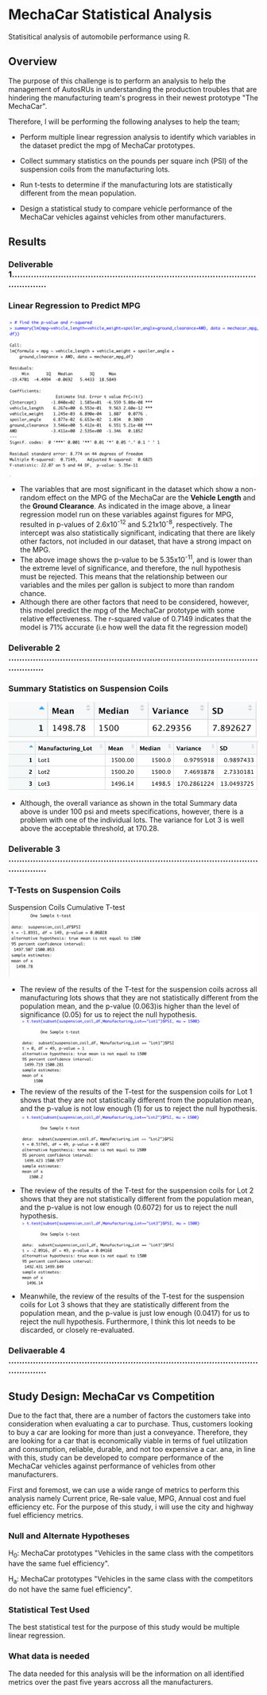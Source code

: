 
# MechaCar Statistical Analysis
Statisitical analysis of automobile performance using R.

## Overview

The purpose of this challenge is to perform an analysis to help the management of AutosRUs in understanding the production troubles that are hindering the manufacturing team's progress in their newest prototype "The MechaCar". 

Therefore, I will be performing the following analyses to help the team;

* Perform multiple linear regression analysis to identify which variables in the dataset predict the mpg of MechaCar prototypes.

* Collect summary statistics on the pounds per square inch (PSI) of the suspension coils from the manufacturing lots.

* Run t-tests to determine if the manufacturing lots are statistically different from the mean population.
   
* Design a statistical study to compare vehicle performance of the MechaCar vehicles against vehicles from other manufacturers.



## Results

### Deliverable 1........................................................................................................

### Linear Regression to Predict MPG
![Multiple Linear Regression on MPG](https://github.com/Adpetfem83/MechaCar_Statistical_Analysis/blob/main/Images/mpg_linear_regres_summary.png)

* The variables that are most significant in the dataset which show a non-random effect on the MPG of the MechaCar are the **Vehicle Length** and the **Ground Clearance**. As indicated in the image above, a linear regression model run on these variables against figures for MPG, resulted in p-values of 2.6x10<sup>-12</sup> and 5.21x10<sup>-8</sup>, respectively. The intercept was also statistically significant, indicating that there are likely other factors, not included in our dataset, that have a strong impact on the MPG.
* The above image shows the p-value to be 5.35x10<sup>-11</sup>, and is lower than the extreme level of significance, and therefore, the null hypothesis must be rejected. This means that the relationship between our variables and the miles per gallon is subject to more than random chance.
* Although there are other factors that need to be considered, however, this model predict the mpg of the MechaCar prototype with some relative effectiveness. The r-squared value of 0.7149 indicates that the model is 71% accurate (i.e how well the data fit the regression model)

### Deliverable 2 .........................................................................................................
### Summary Statistics on Suspension Coils
![Suspension Coil Total Summary](https://github.com/Adpetfem83/MechaCar_Statistical_Analysis/blob/main/Images/us_coil_total_summary_1.png)
![Suspension Coil Lot Summary](https://github.com/Adpetfem83/MechaCar_Statistical_Analysis/blob/main/Images/sus_coil_total_summary_2.png)
* Although, the overall variance as shown in the total Summary data above is under 100 psi and meets specifications, however, there is a problem with one of the individual lots. The variance for Lot 3 is well above the acceptable threshold, at 170.28.


### Deliverable 3 ..........................................................................................................

### T-Tests on Suspension Coils
Suspension Coils Cumulative T-test
![Suspension Coils Cumulative T-test](https://github.com/Adpetfem83/MechaCar_Statistical_Analysis/blob/main/Images/total_sus_coil_one_sample_ttest.png)
* The review of the results of the T-test for the suspension coils across all manufacturing lots shows that they are not statistically different from the population mean, and the p-value (0.063)is higher than the level of significance (0.05) for us to reject the null hypothesis.
![Suspension Coil Lot 1 T-test](https://github.com/Adpetfem83/MechaCar_Statistical_Analysis/blob/main/Images/sus_coil_one_sample_ttest_lot1.png)
* The review of the results of the T-test for the suspension coils for Lot 1 shows that they are not statistically different from the population mean, and the p-value is not low enough (1) for us to reject the null hypothesis.
![Suspension Coil Lot 2 T-test](https://github.com/Adpetfem83/MechaCar_Statistical_Analysis/blob/main/Images/sus_coil_one_sample_ttest_lot2.png)
* The review of the results of the T-test for the suspension coils for Lot 2 shows that they are not statistically different from the population mean, and the p-value is not low enough (0.6072) for us to reject the null hypothesis.
![Suspension Coil Lot 3 T-test](https://github.com/Adpetfem83/MechaCar_Statistical_Analysis/blob/main/Images/sus_coil_one_sample_ttest_lot3.png)
* Meanwhile, the review of the results of the T-test for the suspension coils for Lot 3 shows that they are statistically different from the population mean, and the p-value is just low enough (0.0417) for us to reject the null hypothesis. Furthermore, I think this lot needs to be discarded, or closely re-evaluated.


### Delivaerable 4 ..........................................................................................................

## Study Design: MechaCar vs Competition
Due to the fact that, there are a number of factors the customers take into consideration when evaluating a car to purchase. Thus, customers looking to buy a car are looking for more than just a conveyance. Therefore, they are looking for a car that is economically viable in terms of fuel utilization and consumption, reliable, durable, and not too expensive a car. ana,  in line with this, study can be developed to compare performance of the MechaCar vehicles against performance of vehicles from other manufacturers.

First and foremost, we can use a wide range of metrics to perform this analysis namely Current price, Re-sale value, MPG, Annual cost and fuel efficiency etc.
For the purpose of this study, i will use the city and highway fuel efficiency metrics.

### Null and Alternate Hypotheses
H<sub>0</sub>: MechaCar prototypes "Vehicles in the same class with the competitors have the same fuel efficiency".

H<sub>a</sub>: MechaCar prototypes "Vehicles in the same class  with the competitors do not have the same fuel efficiency".

### Statistical Test Used
The best statistical test for the purpose of this study would be multiple linear regression.

### What data is needed
The data needed for this analysis will be the information on all identified metrics over the past five years accross all the manufacturers.


